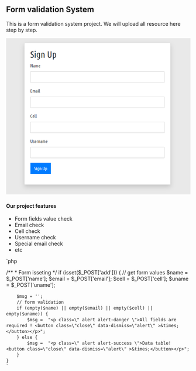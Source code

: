## Form validation System
This is a form validation system project. We will upload all resource here step by step.

<img src="form.png">

#### Our project features 
- Form fields value check 
- Email check 
- Cell check 
- Username check 
- Special email check 
- etc 


`php

/**
	 * Form isseting 
	 */
	if (isset($_POST['add'])) {
		// get form values 
		$name = $_POST['name'];
		$email = $_POST['email'];
		$cell = $_POST['cell'];
		$uname = $_POST['uname'];


		$msg = '';
		// form validation
		if (empty($name) || empty($email) || empty($cell) || empty($uname)) {
			$msg =  "<p class=\" alert alert-danger \">All fields are required ! <button class=\"close\" data-dismiss=\"alert\" >&times;</button></p>";
		} else {
			$msg =  "<p class=\" alert alert-success \">Data table! <button class=\"close\" data-dismiss=\"alert\" >&times;</button></p>";
		}
	}
    `


